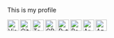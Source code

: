 This is my profile


<img align="left" alt="Visual Studio Code" width="26px" src="https://cdn.jsdelivr.net/npm/simple-icons@3.4.1/icons/visualstudiocode.svg"/>

<img align="left" alt="GitHub" width="26px" src="https://cdn.jsdelivr.net/npm/simple-icons@3.4.1/icons/github.svg"/>

<img align="left" alt="TensorFlow" width="26px" src="https://cdn.jsdelivr.net/npm/simple-icons@3.4.1/icons/tensorflow.svg"/>

<img align="left" alt="CPlusPlus" width="26px" src="https://cdn.jsdelivr.net/npm/simple-icons@3.4.1/icons/cplusplus.svg"/>

<img align="left" alt="Python" width="26px" src="https://cdn.jsdelivr.net/npm/simple-icons@3.4.1/icons/python.svg"/>

<img align="left" alt="RaspberryPi" width="26px" src="https://cdn.jsdelivr.net/npm/simple-icons@3.4.1/icons/raspberrypi.svg"/>

<img align="left" alt="Arduino" width="26px" src="https://cdn.jsdelivr.net/npm/simple-icons@3.4.1/icons/arduino.svg"/>

<img align="left" alt="Azure" width="26px" src="https://cdn.jsdelivr.net/npm/simple-icons@3.4.1/icons/microsoftazure.svg"/>
